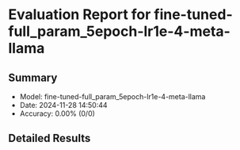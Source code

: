 # Evaluation Report for fine-tuned-full_param_5epoch-lr1e-4-meta-llama

## Summary
- Model: fine-tuned-full_param_5epoch-lr1e-4-meta-llama
- Date: 2024-11-28 14:50:44
- Accuracy: 0.00% (0/0)

## Detailed Results

